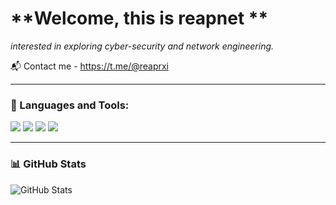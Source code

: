 # **Welcome, this is reapnet **

*interested in exploring cyber-security and network engineering.*


📬 Contact me - https://t.me/@reaprxi

---

### 🧰 Languages and Tools:

<img src="https://img.shields.io/badge/AWS-232F3E?style=for-the-badge&logo=amazonaws&logoColor=white"/>
<img src="https://img.shields.io/badge/C%23-239120?style=for-the-badge&logo=c-sharp&logoColor=white"/>
<img src="https://img.shields.io/badge/JavaScript-F7DF1E?style=for-the-badge&logo=javascript&logoColor=black"/>
<img src="https://img.shields.io/badge/Python-14354C?style=for-the-badge&logo=python&logoColor=white"/>

---

### 📊 GitHub Stats

![GitHub Stats](https://github-readme-stats.vercel.app/api?username=reapnet&show_icons=true&theme=tokyonight)
